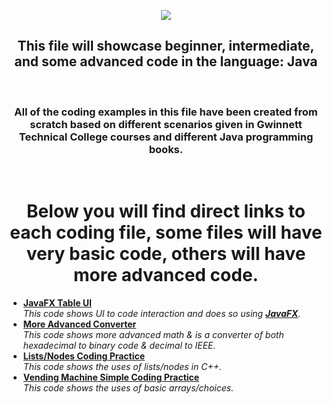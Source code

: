 <p align="center">
  <img src="https://1000logos.net/wp-content/uploads/2020/09/Java-Logo.png"/>
</p>

<h2 align="center">This file will showcase beginner, intermediate, and some advanced code in the language: Java</h2>

<br/>

<h3 align="center">All of the coding examples in this file have been created from scratch based on different scenarios given in Gwinnett Technical College courses and different Java programming books.</h3>

<br/>

<h1 align="center">Below you will find direct links to each coding file, some files will have very basic code, others will have more advanced code.</h1>

<ul>
  <li><a href="https://github.com/M-HarrisJr/Java-File/blob/main/JavaFX%20Table%20UI"><b>JavaFX Table UI</b></a><br/><i>This code shows UI to code interaction and does so using <a href="https://docs.oracle.com/javafx/2/overview/jfxpub-overview.htm"><b>JavaFX</b></a>.</i></li>
  
  <li><a href="https://github.com/M-HarrisJr/C-Plus-Plus-File/blob/main/Hexadecimal%20to%20Binary%20%26%20Decimal%20to%20IEEE"><b>More Advanced Converter</b></a><br/>   <i>This code shows more advanced math & is a converter of both hexadecimal to binary code & decimal to IEEE.</i></li>
  
  <li><a href="https://github.com/M-HarrisJr/C-Plus-Plus-File/blob/main/List%20Code%20Using%20Nodes"><b>Lists/Nodes Coding Practice</b></a><br/><i>This code shows the uses of lists/nodes in C++.</i></li>
  
  <li><a href="https://github.com/M-HarrisJr/C-Plus-Plus-File/blob/main/Vending%20Machine%20Code"><b>Vending Machine Simple Coding Practice</b></a><br/><i>This code shows the uses of basic arrays/choices.</i></li>
</ul>
